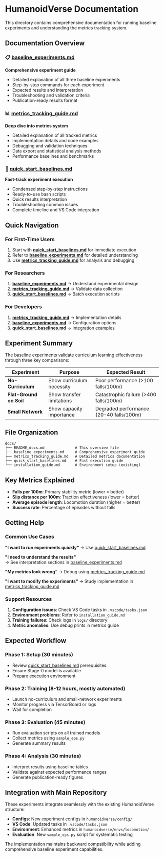 # HumanoidVerse Documentation

This directory contains comprehensive documentation for running baseline experiments and understanding the metrics tracking system.

## Documentation Overview

### 📋 [baseline_experiments.md](./baseline_experiments.md)
**Comprehensive experiment guide**
- Detailed explanation of all three baseline experiments
- Step-by-step commands for each experiment
- Expected results and interpretation
- Troubleshooting and validation criteria
- Publication-ready results format

### 📊 [metrics_tracking_guide.md](./metrics_tracking_guide.md) 
**Deep dive into metrics system**
- Detailed explanation of all tracked metrics
- Implementation details and code examples
- Debugging and validation techniques
- Data export and statistical analysis methods
- Performance baselines and benchmarks

### 🚀 [quick_start_baselines.md](./quick_start_baselines.md)
**Fast-track experiment execution**
- Condensed step-by-step instructions
- Ready-to-use bash scripts
- Quick results interpretation
- Troubleshooting common issues
- Complete timeline and VS Code integration

## Quick Navigation

### For First-Time Users
1. Start with **[quick_start_baselines.md](./quick_start_baselines.md)** for immediate execution
2. Refer to **[baseline_experiments.md](./baseline_experiments.md)** for detailed understanding
3. Use **[metrics_tracking_guide.md](./metrics_tracking_guide.md)** for analysis and debugging

### For Researchers  
1. **[baseline_experiments.md](./baseline_experiments.md)** → Understand experimental design
2. **[metrics_tracking_guide.md](./metrics_tracking_guide.md)** → Validate data collection
3. **[quick_start_baselines.md](./quick_start_baselines.md)** → Batch execution scripts

### For Developers
1. **[metrics_tracking_guide.md](./metrics_tracking_guide.md)** → Implementation details
2. **[baseline_experiments.md](./baseline_experiments.md)** → Configuration options
3. **[quick_start_baselines.md](./quick_start_baselines.md)** → Integration examples

## Experiment Summary

The baseline experiments validate curriculum learning effectiveness through three key comparisons:

| Experiment | Purpose | Expected Result |
|------------|---------|-----------------|
| **No-Curriculum** | Show curriculum necessity | Poor performance (>100 falls/100m) |
| **Flat-Ground on Soil** | Show transfer limitations | Catastrophic failure (>400 falls/100m) |
| **Small Network** | Show capacity importance | Degraded performance (20-40 falls/100m) |

## File Organization

```
docs/
├── README_docs.md              # This overview file
├── baseline_experiments.md     # Comprehensive experiment guide  
├── metrics_tracking_guide.md   # Detailed metrics documentation
├── quick_start_baselines.md    # Fast execution guide
└── installation_guide.md       # Environment setup (existing)
```

## Key Metrics Explained

- **Falls per 100m**: Primary stability metric (lower = better)
- **Slip distance per 100m**: Traction effectiveness (lower = better)  
- **Average episode length**: Locomotion duration (higher = better)
- **Success rate**: Percentage of episodes without falls

## Getting Help

### Common Use Cases

**"I want to run experiments quickly"**
→ Use [quick_start_baselines.md](./quick_start_baselines.md)

**"I need to understand the results"**  
→ See interpretation sections in [baseline_experiments.md](./baseline_experiments.md)

**"My metrics look wrong"**
→ Debug using [metrics_tracking_guide.md](./metrics_tracking_guide.md)

**"I want to modify the experiments"**
→ Study implementation in [metrics_tracking_guide.md](./metrics_tracking_guide.md)

### Support Resources

1. **Configuration issues**: Check VS Code tasks in `.vscode/tasks.json`
2. **Environment problems**: Refer to `installation_guide.md`
3. **Training failures**: Check logs in `logs/` directory
4. **Metric anomalies**: Use debug prints in metrics guide

## Expected Workflow

### Phase 1: Setup (30 minutes)
- Review [quick_start_baselines.md](./quick_start_baselines.md) prerequisites
- Ensure Stage-0 model is available
- Prepare execution environment

### Phase 2: Training (8-12 hours, mostly automated)  
- Launch no-curriculum and small-network experiments
- Monitor progress via TensorBoard or logs
- Wait for completion

### Phase 3: Evaluation (45 minutes)
- Run evaluation scripts on all trained models
- Collect metrics using `sample_eps.py`
- Generate summary results

### Phase 4: Analysis (30 minutes)
- Interpret results using baseline tables
- Validate against expected performance ranges
- Generate publication-ready figures

## Integration with Main Repository

These experiments integrate seamlessly with the existing HumanoidVerse structure:

- **Configs**: New experiment configs in `humanoidverse/config/`
- **VS Code**: Updated tasks in `.vscode/tasks.json`  
- **Environment**: Enhanced metrics in `humanoidverse/envs/locomotion/`
- **Evaluation**: New `sample_eps.py` script for systematic testing

The implementation maintains backward compatibility while adding comprehensive baseline experiment capabilities.